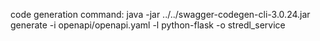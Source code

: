 code generation command:
java -jar ../../swagger-codegen-cli-3.0.24.jar generate -i openapi/openapi.yaml -l python-flask -o stredl_service

